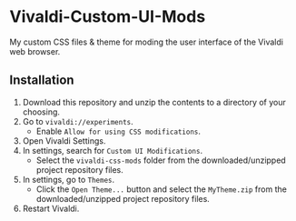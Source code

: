 # Vivaldi-Custom-UI-Mods
My custom CSS files & theme for moding the user interface of the Vivaldi web browser. 

## Installation
1. Download this repository and unzip the contents to a directory of your choosing.
2. Go to `vivaldi://experiments`.
	* Enable `Allow for using CSS modifications`.
3. Open Vivaldi Settings.
4. In settings, search for `Custom UI Modifications`.
	* Select the `vivaldi-css-mods` folder from the downloaded/unzipped project repository files.
6. In settings, go to `Themes`.
	* Click the `Open Theme...` button and select the `MyTheme.zip` from the downloaded/unzipped project repository files.
7. Restart Vivaldi.

